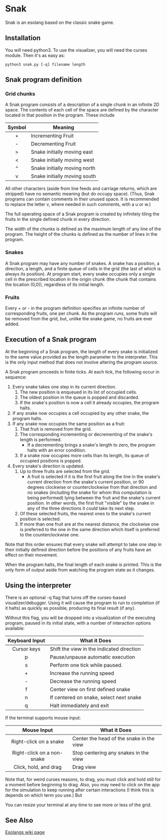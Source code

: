 # Snak
Snak is an esolang based on the classic snake game.

## Installation
You will need python3. To use the visualizer, you will need the curses module. Then it's as easy as:
```
python3 snak.py [-q] filename length
```

## Snak program definition

### Grid chunks
A Snak program consists of a description of a single chunk in an infinite 2D space.
The contents of each cell of the space are defined by the character located in that position in the program. These include

| Symbol | Meaning                      |
| :----: | -------                      |
| \+     | Incrementing Fruit           |
| \-     | Decrementing Fruit           |
| \>     | Snake initially moving east  |
| \<     | Snake initially moving west  |
| ^      | Snake initially moving north |
| v      | Snake initially moving south |

All other characters (aside from line feeds and carriage returns, which are stripped) have no semantic meaning (but do occupy space). (Thus, Snak programs can contain comments in their unused space. It is recommended to replace the letter v, where needed in such comments, with a u or w.)

The full operating space of a Snak program is created by infinitely tiling the fruits in the single defined chunk in every direction.

The width of the chunks is defined as the maximum length of any line of the program. The height of the chunks is defined as the number of lines in the program.

### Snakes
A Snak program may have any number of snakes. A snake has a position, a direction, a length, and a finite queue of cells in the grid (the last of which is always its position). At program start, every snake occupies only a single cell in the prescribed location in the origin chunk (the chunk that contains the location (0,0)), regardless of its initial length.

### Fruits
Every + or - in the program definition specifies an infinite number of corresponding fruits, one per chunk. As the program runs, some fruits will be removed from the grid, but, unlike the snake game, no fruits are ever added.

## Execution of a Snak program
At the beginning of a Snak program, the length of every snake is initialized to the same value provided as the length parameter to the interpreter. This is the only input method that does not involve altering the program source.

A Snak program proceeds in finite ticks. At each tick, the following occur in sequence:
1. Every snake takes one step in its current direction. 
   1. The new position is enqueued in its list of occupied cells. 
   2. The oldest position in the queue is popped and discarded.
   3. If the snake's position is now a cell it already occupies, the program halts.
2. If any snake now occupies a cell occupied by any other snake, the program halts.
3. If any snake now occupies the same position as a fruit:
   1. That fruit is removed from the grid.
   2. The corresponding incrementing or decrementing of the snake's length is performed.
      - If a decrementing brings a snake's length to zero, the program halts with an error condition.
   3. If a snake now occupies more cells than its length, its queue of occupied positions is popped.
4. Every snake's direction is updated.
   1. Up to three fruits are selected from the grid.
      - A fruit is selected if it is the first fruit along the line in the snake's current direction from the snake's current position, or 90 degrees clockwise or counterclockwise from that direction and no snakes (including the snake for whom this computation is being performed) lying between the fruit and the snake's current position. In other words, the first fruit "visible" by the snake in any of the three directions it could take its next step.
   2. Of these selected fruits, the nearest ones to the snake's current position is selected.
   3. If more than one fruit are at the nearest distance, the clockwise one is preferred to the one in the same direction which itself is preferred to the counterclockwise one.

Note that this order ensures that every snake will attempt to take one step in their initially defined direction before the positions of any fruits have an effect on their movement.

When the program halts, the final length of each snake is printed. This is the only form of output aside from watching the program state as it changes.

## Using the interpreter
There is an optional -q flag that turns off the curses-based visualizer/debugger. Using it will cause the program to run to completion (if it halts) as quickly as possible, producing its final result (if any).

Without this flag, you will be dropped into a visualization of the executing program, paused in its initial state, with a number of interaction options available:

| Keyboard Input | What it Does                              |
| :------------: | ------------                              |
| Cursor keys    | Shift the view in the indicated direction |
| p              | Pause/unpause automatic execution         |
| s              | Perform one tick while paused.            |
| \+             | Increase the running speed                |
| \-             | Decrease the running speed                |
| f              | Center view on first defined snake        |
| n              | If centered on snake, select next snake   |
| q              | Halt immediately and exit                 |

If the terminal supports mouse input:

| Mouse Input                 | What it Does                             |
| :---------:                 | ------------                             |
| Right-click on a snake      | Center the head of the snake in the view |
| Right-click on a non-snake  | Stop centering any snakes in the view    |
| Click, hold, and drag       | Drag view                                |

Note that, for weird curses reasons, to drag, you must click and hold still for a moment before beginning to drag. Also, you may need to click on the app for the simulation to keep running after certain interactions (I think this is depends on which term you use.) But

You can resize your terminal at any time to see more or less of the grid.

## See Also

[Esolangs wiki page](<https://esolangs.org/wiki/Snak>)
